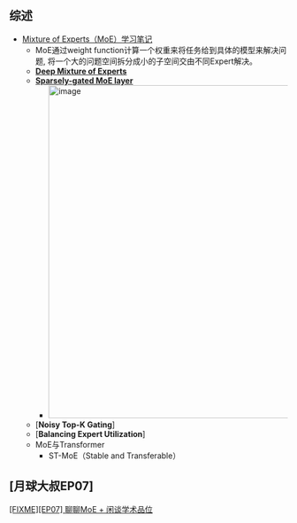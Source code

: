 ## 综述

- [Mixture of Experts（MoE）学习笔记](https://zhuanlan.zhihu.com/p/675216281)
  - MoE通过weight function计算一个权重来将任务给到具体的模型来解决问题, 将一个大的问题空间拆分成小的子空间交由不同Expert解决。
  - [**Deep Mixture of Experts**](https://arxiv.org/pdf/1312.4314)
  - [**Sparsely-gated MoE layer**](https://arxiv.org/pdf/1701.06538)
    - <img width="601" alt="image" src="https://github.com/user-attachments/assets/9bc8eaa3-d514-4c88-b0c5-ec00bc0a111b" />
  - [**Noisy Top-K Gating**]
  - [**Balancing Expert Utilization**]
  - MoE与Transformer
    - ST-MoE（Stable and Transferable）

## [月球大叔EP07]

[[FIXME][EP07] 聊聊MoE + 闲谈学术品位](https://www.youtube.com/watch?v=mHUBwzlsWjg)
